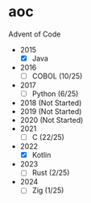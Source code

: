 # aoc
Advent of Code

- 2015
    - [x] Java
- 2016
    - [ ] COBOL (10/25)
- 2017
    - [ ] Python (6/25)
- 2018 (Not Started)
- 2019 (Not Started)
- 2020 (Not Started)
- 2021
    - [ ] C (22/25)
- 2022
    - [x] Kotlin
- 2023
    - [ ] Rust (2/25)
- 2024
    - [ ] Zig (1/25)
